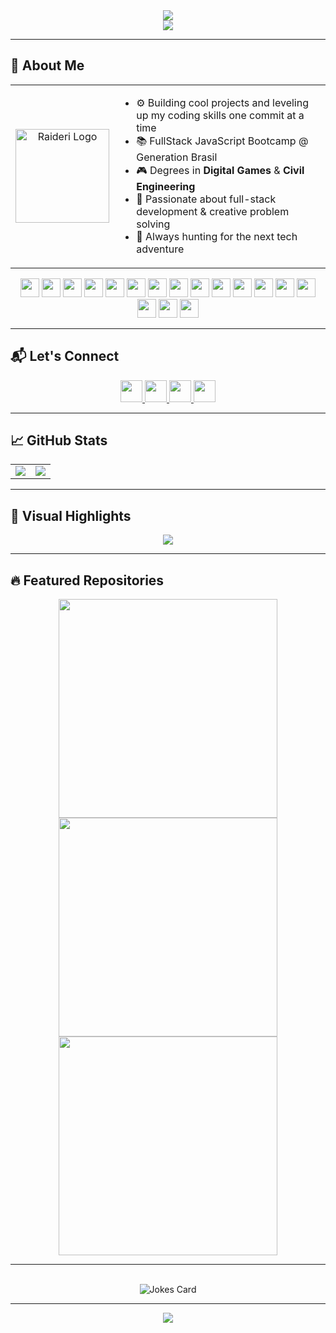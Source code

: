 <div align='center'>
  <img src="https://capsule-render.vercel.app/api?type=waving&height=200&color=3f2667&text=Raideri%20Space&fontColor=e15194&stroke=61053075&fontAlign=25&fontSize=60&reversal=true&strokeWidth=2">
</div>

<div align="center">
  <img src="https://readme-typing-svg.herokuapp.com/?color=00c5e2&size=35&center=true&vCenter=true&width=1000&lines=Welcome+to+my+GitHub!;I'm+a+Full+Stack+Developer;Building+amazing+projects+with+passion!;My+nick+is+Raideri,;And+this+is+my+Space!" />
</div>

---

## 🚀 About Me

<div align="center">
  <table>
    <tr>
      <td align="center">
        <a href="https://portfolio-eight-wine-50.vercel.app/">
          <img src="https://i.imgur.com/RTWmLDg.png" width="150px" alt="Raideri Logo" />
        </a>
      </td>
      <td align="left">
        <ul>
          <li>⚙️ Building cool projects and leveling up my coding skills one commit at a time</li>
          <li>📚 FullStack JavaScript Bootcamp @ Generation Brasil</li>
          <li>🎮 Degrees in <strong>Digital Games</strong> & <strong>Civil Engineering</strong></li>
          <li>🧠 Passionate about full-stack development & creative problem solving</li>
          <li>🚀 Always hunting for the next tech adventure</li>
        </ul>
      </td>
    </tr>
  </table>
</div>

<div align="center">
  <img src="https://cdn.jsdelivr.net/gh/devicons/devicon/icons/javascript/javascript-original.svg" height="30" />
  <img src="https://cdn.jsdelivr.net/gh/devicons/devicon/icons/typescript/typescript-original.svg" height="30" />
  <img src="https://cdn.jsdelivr.net/gh/devicons/devicon/icons/react/react-original.svg" height="30" />
  <img src="https://cdn.jsdelivr.net/gh/devicons/devicon/icons/html5/html5-original.svg" height="30" />
  <img src="https://cdn.jsdelivr.net/gh/devicons/devicon/icons/css3/css3-original.svg" height="30" />
  <img src="https://skillicons.dev/icons?i=nodejs" height="30" />
  <img src="https://cdn.jsdelivr.net/gh/devicons/devicon/icons/python/python-original.svg" height="30" />
  <img src="https://cdn.jsdelivr.net/gh/devicons/devicon/icons/tailwindcss/tailwindcss-original-wordmark.svg" height="30" />
  <img src="https://cdn.jsdelivr.net/gh/devicons/devicon/icons/materialui/materialui-original.svg" height="30" />
  <img src="https://skillicons.dev/icons?i=vite" height="30" />
  <img src="https://cdn.jsdelivr.net/gh/devicons/devicon/icons/nestjs/nestjs-original.svg" height="30" />
  <img src="https://skillicons.dev/icons?i=mysql" height="30" />
  <img src="https://skillicons.dev/icons?i=mongodb" height="30" />
  <img src="https://cdn.simpleicons.org/blender/F5792A" height="30" />
  <img src="https://cdn.jsdelivr.net/gh/devicons/devicon/icons/figma/figma-original.svg" height="30" />
  <img src="https://cdn.jsdelivr.net/gh/devicons/devicon/icons/photoshop/photoshop-plain.svg" height="30" />
  <img src="https://cdn.jsdelivr.net/gh/devicons/devicon/icons/illustrator/illustrator-plain.svg" height="30" />
</div>

---

## 📬 Let's Connect

<div align="center">
  <a href="https://www.linkedin.com/in/lucasalvespinheiro/" target="_blank">
    <img src="https://img.shields.io/static/v1?message=LinkedIn&logo=linkedin&label=&color=0077B5&logoColor=white&labelColor=&style=for-the-badge" height="35" />
  </a>
  <a href="https://wa.me/5511989157255" target="_blank">
    <img src="https://img.shields.io/static/v1?message=Whatsapp&logo=whatsapp&label=&color=25D366&logoColor=white&labelColor=&style=for-the-badge" height="35" />
  </a>
  <a href="mailto:l.pinheiro.w@gmail.com" target="_blank">
    <img src="https://img.shields.io/static/v1?message=Gmail&logo=gmail&label=&color=D14836&logoColor=white&labelColor=&style=for-the-badge" height="35" />
  </a>
  <a href="https://discordapp.com/users/254672975549300736" target="_blank">
    <img src="https://img.shields.io/static/v1?message=Discord&logo=discord&label=&color=7289DA&logoColor=white&labelColor=&style=for-the-badge" height="35" />
  </a>
</div>

---

## 📈 GitHub Stats

<div align="center">
  <table>
    <tr>
      <td>
        <img src="https://github-readme-stats.vercel.app/api?username=RaideriSpace&theme=tokyonight&show_icons=true&hide_border=true&count_private=true" />
      </td>
      <td>
        <img src="https://github-readme-stats.vercel.app/api/top-langs?username=RaideriSpace&layout=compact&card_width=320&langs_count=5&theme=tokyonight&hide_border=true" />
      </td>
    </tr>
  </table>
</div>

---

## 🧩 Visual Highlights

<div align="center">
  <img src="https://github-profile-summary-cards.vercel.app/api/cards/profile-details?username=RaideriSpace&theme=tokyonight" />
</div>

---

## 🔥 Featured Repositories

<div align="center">
  <a href="https://github.com/RaideriSpace/register-app">
    <img src="https://github-readme-stats.vercel.app/api/pin/?username=RaideriSpace&repo=register-app&theme=tokyonight&hide_border=true" width="350px" />
  </a>
  <a href="https://github.com/RaideriSpace/Portfolio">
    <img src="https://github-readme-stats.vercel.app/api/pin/?username=RaideriSpace&repo=Portfolio&theme=tokyonight&hide_border=true&cache_seconds=1" width="350px" />

  </a>
  <a href="https://github.com/RaideriSpace/projeto_final_bloco_01">
    <img src="https://github-readme-stats.vercel.app/api/pin/?username=RaideriSpace&repo=projeto_final_bloco_01&theme=tokyonight&hide_border=true&cache_seconds=1" width="350px" />
  </a>
</div>

---

<br>
<div align="center">
  <img src="https://readme-jokes.vercel.app/api?theme=tokyonight" alt="Jokes Card" />
</div>

---

<div align="center">
  <img src="https://visitor-badge.laobi.icu/badge?page_id=RaideriSpace.RaideriSpace&left_color=deepskyblue&right_color=deeppink" />
</div>
